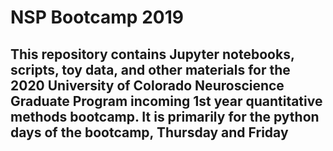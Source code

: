 # NSP Bootcamp 2019

## This repository contains Jupyter notebooks, scripts, toy data, and other materials for the 2020 University of Colorado Neuroscience Graduate Program incoming 1st year quantitative methods bootcamp. It is primarily for the python days of the bootcamp, Thursday and Friday 
